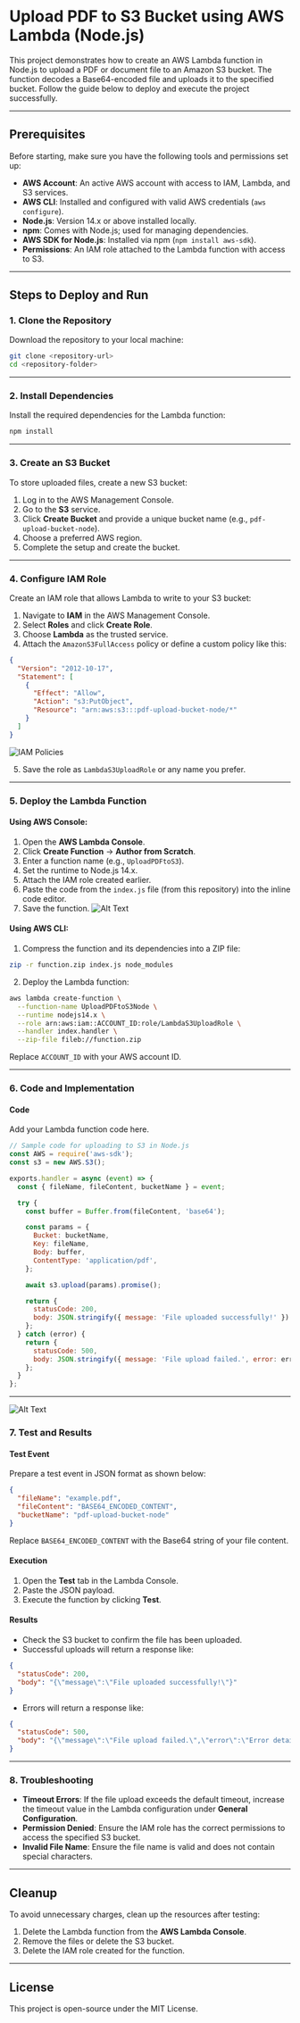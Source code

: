 # Upload PDF to S3 Bucket using AWS Lambda (Node.js)

This project demonstrates how to create an AWS Lambda function in Node.js to upload a PDF or document file to an Amazon S3 bucket. The function decodes a Base64-encoded file and uploads it to the specified bucket. Follow the guide below to deploy and execute the project successfully.

---

## Prerequisites

Before starting, make sure you have the following tools and permissions set up:

- **AWS Account**: An active AWS account with access to IAM, Lambda, and S3 services.
- **AWS CLI**: Installed and configured with valid AWS credentials (`aws configure`).
- **Node.js**: Version 14.x or above installed locally.
- **npm**: Comes with Node.js; used for managing dependencies.
- **AWS SDK for Node.js**: Installed via npm (`npm install aws-sdk`).
- **Permissions**: An IAM role attached to the Lambda function with access to S3.

---

## Steps to Deploy and Run

### 1. Clone the Repository

Download the repository to your local machine:

```bash
git clone <repository-url>
cd <repository-folder>
```

---

### 2. Install Dependencies

Install the required dependencies for the Lambda function:

```bash
npm install
```

---

### 3. Create an S3 Bucket

To store uploaded files, create a new S3 bucket:

1. Log in to the AWS Management Console.
2. Go to the **S3** service.
3. Click **Create Bucket** and provide a unique bucket name (e.g., `pdf-upload-bucket-node`).
4. Choose a preferred AWS region.
5. Complete the setup and create the bucket.

---

### 4. Configure IAM Role

Create an IAM role that allows Lambda to write to your S3 bucket:

1. Navigate to **IAM** in the AWS Management Console.
2. Select **Roles** and click **Create Role**.
3. Choose **Lambda** as the trusted service.
4. Attach the `AmazonS3FullAccess` policy or define a custom policy like this:

```json
{
  "Version": "2012-10-17",
  "Statement": [
    {
      "Effect": "Allow",
      "Action": "s3:PutObject",
      "Resource": "arn:aws:s3:::pdf-upload-bucket-node/*"
    }
  ]
}
```
![IAM Policies](https://github.com/AniketP117/AWS-PROJECTS/blob/f84ea6d6b3164872b965a02abac59d0d04a360bc/IAM%20Policies.png)


5. Save the role as `LambdaS3UploadRole` or any name you prefer.

---

### 5. Deploy the Lambda Function

#### Using AWS Console:

1. Open the **AWS Lambda Console**.
2. Click **Create Function** → **Author from Scratch**.
3. Enter a function name (e.g., `UploadPDFtoS3`).
4. Set the runtime to Node.js 14.x.
5. Attach the IAM role created earlier.
6. Paste the code from the `index.js` file (from this repository) into the inline code editor.
7. Save the function.
![Alt Text](https://github.com/AniketP117/AWS-PROJECTS/blob/a451e7aeb0b198c8c1d3fccc1958dde8311842cb/Lambda%20Main%20Page.png)


#### Using AWS CLI:

1. Compress the function and its dependencies into a ZIP file:

```bash
zip -r function.zip index.js node_modules
```

2. Deploy the Lambda function:

```bash
aws lambda create-function \
  --function-name UploadPDFtoS3Node \
  --runtime nodejs14.x \
  --role arn:aws:iam::ACCOUNT_ID:role/LambdaS3UploadRole \
  --handler index.handler \
  --zip-file fileb://function.zip
```

Replace `ACCOUNT_ID` with your AWS account ID.

---

### 6. Code and Implementation

#### Code

Add your Lambda function code here.

```javascript
// Sample code for uploading to S3 in Node.js
const AWS = require('aws-sdk');
const s3 = new AWS.S3();

exports.handler = async (event) => {
  const { fileName, fileContent, bucketName } = event;

  try {
    const buffer = Buffer.from(fileContent, 'base64');

    const params = {
      Bucket: bucketName,
      Key: fileName,
      Body: buffer,
      ContentType: 'application/pdf',
    };

    await s3.upload(params).promise();

    return {
      statusCode: 200,
      body: JSON.stringify({ message: 'File uploaded successfully!' })
    };
  } catch (error) {
    return {
      statusCode: 500,
      body: JSON.stringify({ message: 'File upload failed.', error: error.message })
    };
  }
};
```

---
![Alt Text](https://github.com/AniketP117/AWS-PROJECTS/blob/ff49a2306f0af60e58a4f2aeae47c4e648931790/Code%20Implementation%20Page.png)


### 7. Test and Results

#### Test Event

Prepare a test event in JSON format as shown below:

```json
{
  "fileName": "example.pdf",
  "fileContent": "BASE64_ENCODED_CONTENT",
  "bucketName": "pdf-upload-bucket-node"
}
```

Replace `BASE64_ENCODED_CONTENT` with the Base64 string of your file content.

#### Execution

1. Open the **Test** tab in the Lambda Console.
2. Paste the JSON payload.
3. Execute the function by clicking **Test**.

#### Results

- Check the S3 bucket to confirm the file has been uploaded.
- Successful uploads will return a response like:

```json
{
  "statusCode": 200,
  "body": "{\"message\":\"File uploaded successfully!\"}"
}
```

- Errors will return a response like:

```json
{
  "statusCode": 500,
  "body": "{\"message\":\"File upload failed.\",\"error\":\"Error details\"}"
}
```

---

### 8. Troubleshooting

- **Timeout Errors**: If the file upload exceeds the default timeout, increase the timeout value in the Lambda configuration under **General Configuration**.
- **Permission Denied**: Ensure the IAM role has the correct permissions to access the specified S3 bucket.
- **Invalid File Name**: Ensure the file name is valid and does not contain special characters.

---

## Cleanup

To avoid unnecessary charges, clean up the resources after testing:

1. Delete the Lambda function from the **AWS Lambda Console**.
2. Remove the files or delete the S3 bucket.
3. Delete the IAM role created for the function.

---

## License

This project is open-source under the MIT License.
